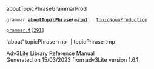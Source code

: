 ---
---
<span class="title">aboutTopicPhrase</span><span class="type">GrammarProd</span>

`grammar `**[`aboutTopicPhrase(main)`](../object/aboutTopicPhrase(main).html)**` :   `[`TopicNounProduction`](../object/TopicNounProduction.html)

[`grammar.t`](../file/grammar.t.html)`[`[`291`](../source/grammar.t.html#291)`]`

<div class="gramrule">

'about' topicPhrase-\>np\_ \| topicPhrase-\>np\_  

</div>

<div class="ftr">

Adv3Lite Library Reference Manual  
Generated on 15/03/2023 from adv3Lite version 1.6.1

</div>

